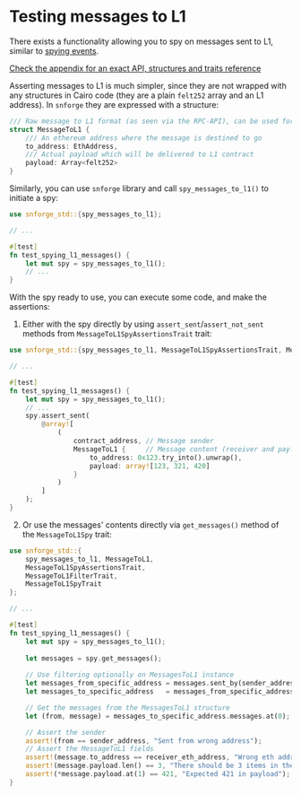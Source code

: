 # Testing messages to L1

There exists a functionality allowing you to spy on messages sent to L1, similar to [spying events](./testing-events.md).

[Check the appendix for an exact API, structures and traits reference](../appendix/cheatcodes/spy_messages_to_l1.md)

Asserting messages to L1 is much simpler, since they are not wrapped with any structures in Cairo code (they are a plain `felt252` array and an L1 address). 
In `snforge` they are expressed with a structure:

```rust
/// Raw message to L1 format (as seen via the RPC-API), can be used for asserting the sent messages.
struct MessageToL1 {
    /// An ethereum address where the message is destined to go
    to_address: EthAddress,
    /// Actual payload which will be delivered to L1 contract
    payload: Array<felt252>
}
```

Similarly, you can use `snforge` library and call `spy_messages_to_l1()` to initiate a spy:

```rust
use snforge_std::{spy_messages_to_l1};

// ...

#[test]
fn test_spying_l1_messages() {
    let mut spy = spy_messages_to_l1();
    // ...
}
```

With the spy ready to use, you can execute some code, and make the assertions:

1. Either with the spy directly by using `assert_sent`/`assert_not_sent` methods from `MessageToL1SpyAssertionsTrait` trait:

```rust
use snforge_std::{spy_messages_to_l1, MessageToL1SpyAssertionsTrait, MessageToL1};

// ...

#[test]
fn test_spying_l1_messages() {
    let mut spy = spy_messages_to_l1();
    // ...
    spy.assert_sent(
        @array![
            (
                contract_address, // Message sender
                MessageToL1 {     // Message content (receiver and payload)
                    to_address: 0x123.try_into().unwrap(), 
                    payload: array![123, 321, 420]
                }
            )
        ]
    );
}
```

2. Or use the messages' contents directly via `get_messages()` method of the `MessageToL1Spy` trait:

```rust
use snforge_std::{
    spy_messages_to_l1, MessageToL1, 
    MessageToL1SpyAssertionsTrait, 
    MessageToL1FilterTrait, 
    MessageToL1SpyTrait
};

// ...

#[test]
fn test_spying_l1_messages() {
    let mut spy = spy_messages_to_l1();
    
    let messages = spy.get_messages();
    
    // Use filtering optionally on MessagesToL1 instance
    let messages_from_specific_address = messages.sent_by(sender_address);
    let messages_to_specific_address   = messages_from_specific_address.sent_to(receiver_eth_address);

    // Get the messages from the MessagesToL1 structure 
    let (from, message) = messages_to_specific_address.messages.at(0);

    // Assert the sender
    assert!(from == sender_address, "Sent from wrong address");
    // Assert the MessageToL1 fields
    assert!(message.to_address == receiver_eth_address, "Wrong eth address of the receiver");
    assert!(message.payload.len() == 3, "There should be 3 items in the data");
    assert!(*message.payload.at(1) == 421, "Expected 421 in payload");
}
```
